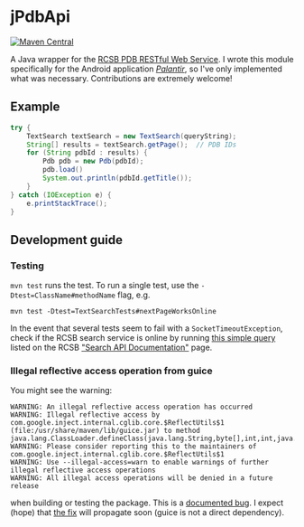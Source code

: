 # jPdbApi

[![Maven Central
](https://maven-badges.herokuapp.com/maven-central/io.ningyuan/jPdbApi/badge.svg)
](https://maven-badges.herokuapp.com/maven-central/io.ningyuan/jPdbApi)

A Java wrapper for the [RCSB PDB RESTful Web Service](https://www.rcsb.org/pdb/software/rest.do).
I wrote this module specifically for the Android application [*Palantir*](https://github.com/ning-y/palantir), so I've only implemented what was necessary.
Contributions are extremely welcome!

## Example

```java
try {
    TextSearch textSearch = new TextSearch(queryString);
    String[] results = textSearch.getPage();  // PDB IDs
    for (String pdbId : results) {
        Pdb pdb = new Pdb(pdbId);
        pdb.load()
        System.out.println(pdbId.getTitle());
    }
} catch (IOException e) {
    e.printStackTrace();
}
```

## Development guide

### Testing

`mvn test` runs the test.
To run a single test, use the `-Dtest=ClassName#methodName` flag, e.g.

```
mvn test -Dtest=TextSearchTests#nextPageWorksOnline
```

In the event that several tests seem to fail with a `SocketTimeoutException`, check if the RCSB search service is online by running [this simple query](http://search.rcsb.org/rcsbsearch/v1/query?json=%7B%22query%22:%7B%22type%22:%22terminal%22,%22service%22:%22text%22,%22parameters%22:%7B%22attribute%22:%22exptl.method%22,%22operator%22:%22exact_match%22,%22value%22:%22ELECTRON%20MICROSCOPY%22%7D%7D,%22return_type%22:%22entry%22%7D) listed on the RCSB ["Search API Documentation"](http://search.rcsb.org/#basic-queries) page.

### Illegal reflective access operation from guice

You might see the warning:

```
WARNING: An illegal reflective access operation has occurred
WARNING: Illegal reflective access by com.google.inject.internal.cglib.core.$ReflectUtils$1 (file:/usr/share/maven/lib/guice.jar) to method java.lang.ClassLoader.defineClass(java.lang.String,byte[],int,int,java.security.ProtectionDomain)
WARNING: Please consider reporting this to the maintainers of com.google.inject.internal.cglib.core.$ReflectUtils$1
WARNING: Use --illegal-access=warn to enable warnings of further illegal reflective access operations
WARNING: All illegal access operations will be denied in a future release
```

when building or testing the package.
This is a [documented bug](https://github.com/google/guice/issues/1133).
I expect (hope) that [the fix](https://github.com/google/guice/issues/1133#issuecomment-656906686) will propagate soon (guice is not a direct dependency).
